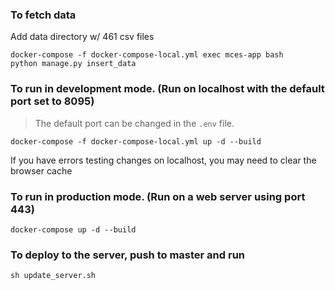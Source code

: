 ### To fetch data
Add data directory w/ 461 csv files

```
docker-compose -f docker-compose-local.yml exec mces-app bash
python manage.py insert_data
```


### To run in development mode. (Run on localhost with the default port set to 8095)
> The default port can be changed in the ```.env``` file.

```
docker-compose -f docker-compose-local.yml up -d --build
```

If you have errors testing changes on localhost, you may need to clear the browser cache

### To run in production mode. (Run on a web server using port 443)
```
docker-compose up -d --build
```

### To deploy to the server, push to master and run
```
sh update_server.sh
```